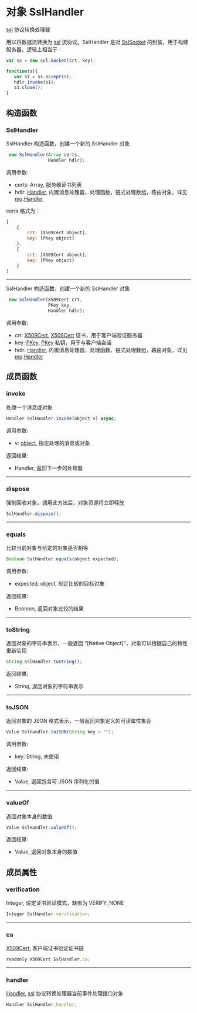# 对象 SslHandler
[ssl](../../module/ifs/ssl.md) 协议转换处理器

用以将数据流转换为 [ssl](../../module/ifs/ssl.md) 流协议。SslHandler 是对 [SslSocket](SslSocket.md) 的封装，用于构建服务器，逻辑上相当于：
```JavaScript
var ss = new ssl.Socket(crt, key);

function(s){
   var s1 = ss.accept(s);
   hdlr.invoke(s1);
   s1.close();
}
```
## 构造函数
        
### SslHandler
SslHandler 构造函数，创建一个新的 SslHandler 对象
```JavaScript
 new SslHandler(Array certs,
                Handler hdlr);
```

调用参数:
* certs: Array, 服务器证书列表
* hdlr: [Handler](Handler.md), 内置消息处理器，处理函数，链式处理数组，路由对象，详见 [mq](../../module/ifs/mq.md).[Handler](Handler.md)

certs 格式为：
```JavaScript
[
    {
        crt: [X509Cert object],
        key: [PKey object]
    },
    {
        crt: [X509Cert object],
        key: [PKey object]
    }
]
```

--------------------------
SslHandler 构造函数，创建一个新的 SslHandler 对象
```JavaScript
 new SslHandler(X509Cert crt,
                PKey key,
                Handler hdlr);
```

调用参数:
* crt: [X509Cert](X509Cert.md), [X509Cert](X509Cert.md) 证书，用于客户端验证服务器
* key: [PKey](PKey.md), [PKey](PKey.md) 私钥，用于与客户端会话
* hdlr: [Handler](Handler.md), 内置消息处理器，处理函数，链式处理数组，路由对象，详见 [mq](../../module/ifs/mq.md).[Handler](Handler.md)

## 成员函数
        
### invoke
处理一个消息或对象
```JavaScript
Handler SslHandler.invoke(object v) async;
```

调用参数:
* v: [object](object.md), 指定处理的消息或对象

返回结果:
* Handler, 返回下一步的处理器

--------------------------
### dispose
强制回收对象，调用此方法后，对象资源将立即释放
```JavaScript
SslHandler.dispose();
```

--------------------------
### equals
比较当前对象与给定的对象是否相等
```JavaScript
Boolean SslHandler.equals(object expected);
```

调用参数:
* expected: object, 制定比较的目标对象

返回结果:
* Boolean, 返回对象比较的结果

--------------------------
### toString
返回对象的字符串表示，一般返回 "[Native Object]"，对象可以根据自己的特性重新实现
```JavaScript
String SslHandler.toString();
```

返回结果:
* String, 返回对象的字符串表示

--------------------------
### toJSON
返回对象的 JSON 格式表示，一般返回对象定义的可读属性集合
```JavaScript
Value SslHandler.toJSON(String key = "");
```

调用参数:
* key: String, 未使用

返回结果:
* Value, 返回包含可 JSON 序列化的值

--------------------------
### valueOf
返回对象本身的数值
```JavaScript
Value SslHandler.valueOf();
```

返回结果:
* Value, 返回对象本身的数值

## 成员属性
        
### verification
Integer, 设定证书验证模式，缺省为 VERIFY_NONE
```JavaScript
Integer SslHandler.verification;
```

--------------------------
### ca
[X509Cert](X509Cert.md), 客户端证书验证证书链
```JavaScript
readonly X509Cert SslHandler.ca;
```

--------------------------
### handler
[Handler](Handler.md), [ssl](../../module/ifs/ssl.md) 协议转换处理器当前事件处理接口对象
```JavaScript
Handler SslHandler.handler;
```

